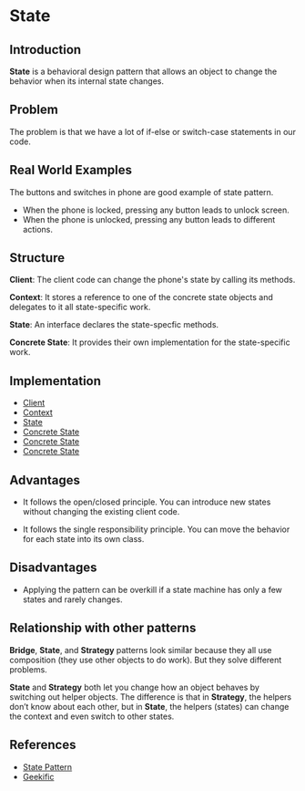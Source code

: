 # State

## Introduction

**State** is a behavioral design pattern that allows an object to change the behavior when its internal state changes.

## Problem

The problem is that we have a lot of if-else or switch-case statements in our code.

## Real World Examples

The buttons and switches in phone are good example of state pattern.

- When the phone is locked, pressing any button leads to unlock screen.
- When the phone is unlocked, pressing any button leads to different actions.

## Structure

**Client**: The client code can change the phone's state by calling its methods.

**Context**: It stores a reference to one of the concrete state objects and delegates to it all state-specific work.

**State**: An interface declares the state-specfic methods.

**Concrete State**: It provides their own implementation for the state-specific work.

## Implementation

- [Client](src/Main.java)
- [Context](src/context/Phone.java)
- [State](src/state/State.java)
- [Concrete State](src/state/OffState.java)
- [Concrete State](src/state/LockedState.java)
- [Concrete State](src/state/ReadyState.java)

## Advantages

- It follows the open/closed principle. You can introduce new states without changing the existing client code.

- It follows the single responsibility principle. You can move the behavior for each state into its own class.

## Disadvantages

- Applying the pattern can be overkill if a state machine has only a few states and rarely changes.

## Relationship with other patterns

**Bridge**, **State**, and **Strategy** patterns look similar because they all use composition (they use other objects to do work). But they solve different problems.

**State** and **Strategy** both let you change how an object behaves by switching out helper objects. The difference is that in **Strategy**, the helpers don’t know about each other, but in **State**, the helpers (states) can change the context and even switch to other states.

## References

- [State Pattern](https://refactoring.guru/design-patterns/state)
- [Geekific](https://youtu.be/abX4xzaAsoc?si=ojwGeRO63YnTZKBr)
